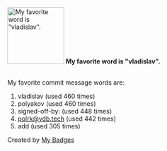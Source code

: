 <img src="https://my-badges.github.io/my-badges/favorite-word.png" alt="My favorite word is &quot;vladislav&quot;." title="My favorite word is &quot;vladislav&quot;." width="128">
<strong>My favorite word is &quot;vladislav&quot;.</strong>
<br><br>

My favorite commit message words are:

1. vladislav (used 460 times)
2. polyakov (used 460 times)
3. signed-off-by: (used 448 times)
4. <polrk@ydb.tech> (used 442 times)
5. add (used 305 times)


Created by <a href="https://github.com/my-badges/my-badges">My Badges</a>